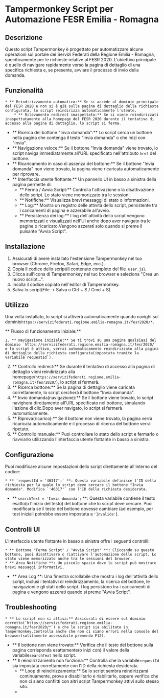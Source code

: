 # Tampermonkey Script per Automazione FESR Emilia - Romagna

## Descrizione

Questo script Tampermonkey è progettato per automatizzare alcune operazioni sul portale dei Servizi Federati della Regione Emilia - Romagna, specificamente per le richieste relative al FESR 2020. L'obiettivo principale è quello di navigare rapidamente verso la pagina di dettaglio di una specifica richiesta e, se presente, avviare il processo di invio della domanda.

## Funzionalità

    * ** Reindirizzamento automatico:** Se si accede al dominio principale del FESR 2020 e non si è già sulla pagina di dettaglio della richiesta configurata, lo script reindirizza automaticamente l'utente.
        * ** Rilevamento redirect inaspettato:** Se si viene reindirizzati inaspettatamente alla homepage del FESR 2020 durante il tentativo di accesso alla pagina di dettaglio, lo script si ferma.
* ** Ricerca del bottone "Invia domanda":** Lo script cerca un bottone nella pagina che contenga il testo "Invia domanda" o che inizi con "Invia".
* ** Navigazione veloce:** Se il bottone "Invia domanda" viene trovato, lo script naviga immediatamente all'URL specificato nell'attributo `href` del bottone.
* ** Ricaricamento in caso di assenza del bottone:** Se il bottone "Invia domanda" non viene trovato, la pagina viene ricaricata automaticamente per riprovare.
* ** Interfaccia utente flottante:** Un pannello UI in basso a sinistra della pagina permette di:
    * ** Ferma / Avvia Script:** Controlla l'attivazione o la disattivazione dello script. Lo stato viene memorizzato tra le sessioni.
    * ** Notifiche:** Visualizza brevi messaggi di stato o informazioni.
    * ** Log:** Mostra un registro delle attività dello script, persistente tra i caricamenti di pagina e azzerabile all'avvio.
    * ** Persistenza dei log:** I log dell'attività dello script vengono memorizzati e visualizzati nell'UI anche dopo aver navigato tra le pagine o ricaricato.Vengono azzerati solo quando si preme il pulsante "Avvia Script".

## Installazione

1.  Assicurati di avere installato l'estensione Tampermonkey nel tuo browser (Chrome, Firefox, Safari, Edge, ecc.).
2.  Copia il codice dello script(il contenuto completo del file`.user.js`).
3.  Clicca sull'icona di Tampermonkey nel tuo browser e seleziona "Crea un nuovo script...".
4.  Incolla il codice copiato nell'editor di Tampermonkey.
5.  Salva lo script(File -> Salva o Ctrl + S / Cmd + S).

## Utilizzo

Una volta installato, lo script si attiverà automaticamente quando navighi sul dominio`https://servizifederati.regione.emilia-romagna.it/fesr2020/*`.

** Flusso di funzionamento iniziale:**

    1. ** Navigazione iniziale:** Se ti trovi su una pagina qualsiasi del dominio `https://servizifederati.regione.emilia-romagna.it/fesr2020/` e lo script è attivo, verrai automaticamente reindirizzato alla pagina di dettaglio della richiesta configurata(impostata tramite la variabile`requestId`).
2. ** Controllo redirect:** Se durante il tentativo di accesso alla pagina di dettaglio vieni reindirizzato alla homepage(`https://servizifederati.regione.emilia-romagna.it/fesr2020/`), lo script si fermerà.
3. ** Ricerca bottone:** Se la pagina di dettaglio viene caricata correttamente, lo script cercherà il bottone "Invia domanda".
4. ** Invio domanda(navigazione):** Se il bottone viene trovato, lo script navigherà direttamente all'URL specificato nel bottone, simulando l'azione di clic.Dopo aver navigato, lo script si fermerà automaticamente.
5. ** Riprova(ricarico):** Se il bottone non viene trovato, la pagina verrà ricaricata automaticamente e il processo di ricerca del bottone verrà ripetuto.
6. ** Controllo manuale:** Puoi controllare lo stato dello script e fermarlo o riavviarlo utilizzando l'interfaccia utente flottante in basso a sinistra.

## Configurazione

Puoi modificare alcune impostazioni dello script direttamente all'interno del codice:

    * ** `requestId = '46317';` **: Questa variabile definisce l'ID della richiesta per la quale lo script deve cercare il bottone "Invia domanda". Modifica `'46317'` con l'ID della richiesta desiderata.
* ** `searchText = 'Invia domanda';` **: Questa variabile contiene il testo esatto(o l'inizio del testo) del bottone che lo script deve cercare. Puoi modificarla se il testo del bottone dovesse cambiare (ad esempio, per test iniziali potrebbe essere impostata a `'Invalida'`).

## Controlli UI

L'interfaccia utente flottante in basso a sinistra offre i seguenti controlli:

    * ** Bottone "Ferma Script" / "Avvia Script" **: Cliccando su questo bottone, puoi disattivare o riattivare l'automazione dello script. Lo stato viene memorizzato anche tra le sessioni del browser.
    * ** Area Notifiche **: Un piccolo spazio dove lo script può mostrare brevi messaggi informativi.
* ** Area Log **: Una finestra scrollabile che mostra i log dell'attività dello script, inclusi i tentativi di reindirizzamento, la ricerca del bottone, le navigazioni e gli stati dello script. I log persistono tra i caricamenti di pagina e vengono azzerati quando si preme "Avvia Script".

## Troubleshooting

    * ** Lo script non si attiva:** Assicurati di essere sul dominio corretto(`https://servizifederati.regione.emilia-romagna.it/fesr2020/*`) e che lo script sia abilitato in Tampermonkey.Controlla anche che non ci siano errori nella console del browser(solitamente accessibile premendo F12).
* ** Il bottone non viene trovato:** Verifica che il testo del bottone sulla pagina corrisponda esattamente(o inizi con) il valore della variabile`searchText` nello script.
* ** Il reindirizzamento non funziona:** Controlla che la variabile`requestId` sia impostata correttamente con l'ID della richiesta desiderata.
    * ** Loop di reindirizzamento:** Se lo script sembra reindirizzarsi continuamente, prova a disabilitarlo e riabilitarlo, oppure verifica che non ci siano conflitti con altri script Tampermonkey attivi sullo stesso sito.
    * 